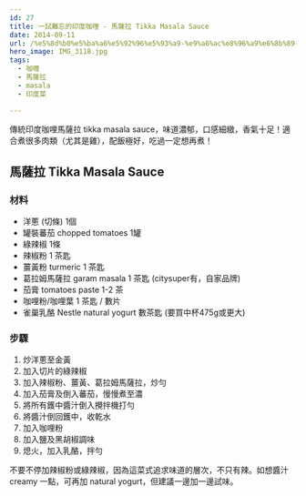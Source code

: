 ```yaml
---
id: 27
title: 一試難忘的印度咖哩 - 馬薩拉 Tikka Masala Sauce
date: 2014-09-11
url: /%e5%8d%b0%e5%ba%a6%e5%92%96%e5%93%a9-%e9%a6%ac%e8%96%a9%e6%8b%89-tikka-masala-sauce/
hero_image: IMG_3118.jpg
tags:
  - 咖喱
  - 馬薩拉
  - masala
  - 印度菜

---
```

傳統印度咖哩馬薩拉 tikka masala sauce，味道濃郁，口感細緻，香氣十足！適合煮很多肉類（尤其是雞），配飯極好，吃過一定想再煮！

<!--more-->

## 馬薩拉 Tikka Masala Sauce

### 材料

* 洋蔥 (切條) 1個
* 罐裝蕃茄 chopped tomatoes 1罐
* 綠辣椒 1條
* 辣椒粉 1 茶匙
* 薑黃粉 turmeric 1 茶匙
* 葛拉姆馬薩拉 garam masala 1 茶匙 (citysuper有，自家品牌)
* 茄膏 tomatoes paste 1-2 茶
* 咖哩粉/咖哩葉 1 茶匙 / 數片
* 雀巢乳酪 Nestle natural yogurt 數茶匙 (要買中杯475g或更大)

### 步驟

  1. 炒洋蔥至金黃
  2. 加入切片的綠辣椒
  3. 加入辣椒粉、薑黃、葛拉姆馬薩拉，炒勻
  4. 加入茄膏及倒入蕃茄，慢慢煮至濃
  5. 將所有鑊中醬汁倒入攪拌機打勻
  6. 將醬汁倒回鑊中，收乾水
  7. 加入咖哩粉
  8. 加入鹽及黑胡椒調味
  9. 熄火，加入乳酪，拌勻

不要不停加辣椒粉或綠辣椒，因為這菜式追求味道的層次，不只有辣。如想醬汁 creamy 一點，可再加 natural yogurt，但建議一邊加一邊試味。
